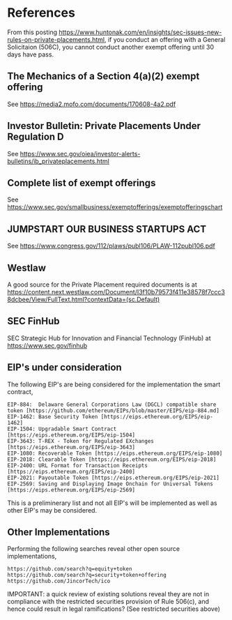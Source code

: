 # References

From this posting https://www.huntonak.com/en/insights/sec-issues-new-rules-on-private-placements.html, if you conduct an offering with a General Solicitaion (506C), you cannot conduct another exempt offering until 30 days have pass.

## The Mechanics of a Section 4(a)(2) exempt offering
See https://media2.mofo.com/documents/170608-4a2.pdf

## Investor Bulletin: Private Placements Under Regulation D
See https://www.sec.gov/oiea/investor-alerts-bulletins/ib_privateplacements.html

## Complete list of exempt offerings
See https://www.sec.gov/smallbusiness/exemptofferings/exemptofferingschart 

## JUMPSTART OUR BUSINESS STARTUPS ACT
See https://www.congress.gov/112/plaws/publ106/PLAW-112publ106.pdf

## Westlaw
A good source for the Private Placement required documents is at https://content.next.westlaw.com/Document/I3f10b79573f411e38578f7ccc38dcbee/View/FullText.html?contextData=(sc.Default) 

## SEC FinHub
SEC Strategic Hub for Innovation and Financial Technology (FinHub) at https://www.sec.gov/finhub

## EIP's under consideration
The following EIP's are being considered for the implementation the smart contract,

    EIP-884:  Delaware General Corporations Law (DGCL) compatible share token [https://github.com/ethereum/EIPs/blob/master/EIPS/eip-884.md]
    EIP-1462: Base Security Token [https://eips.ethereum.org/EIPS/eip-1462]
    EIP-1504: Upgradable Smart Contract [https://eips.ethereum.org/EIPS/eip-1504]
    EIP-3643: T-REX - Token for Regulated EXchanges [https://eips.ethereum.org/EIPS/eip-3643]
    EIP-1080: Recoverable Token [https://eips.ethereum.org/EIPS/eip-1080]
    EIP-2018: Clearable Token [https://eips.ethereum.org/EIPS/eip-2018]
    EIP-2400: URL Format for Transaction Receipts [https://eips.ethereum.org/EIPS/eip-2400]
    EIP-2021: Payoutable Token [https://eips.ethereum.org/EIPS/eip-2021]
    EIP-2569: Saving and Displaying Image Onchain for Universal Tokens [https://eips.ethereum.org/EIPS/eip-2569]

This is a preliminerary list and not all EIP's will be implemented as well as other EIP's may be considered.


## Other Implementations
Performing the following searches reveal other open source implementations,

    https://github.com/search?q=equity+token
    https://github.com/search?q=security+token+offering
    https://github.com/JincorTech/ico

IMPORTANT: a quick review of existing solutions reveal they are not in compliance with the restricted securities provision of Rule 506(c), and hence could result in legal ramifications? (See restricted securities above)

